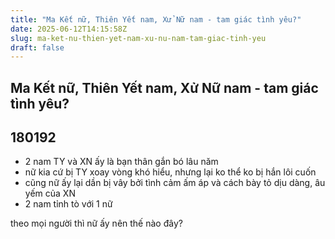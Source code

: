 ```yaml
---
title: "Ma Kết nữ, Thiên Yết nam, Xử Nữ nam - tam giác tình yêu?"
date: 2025-06-12T14:15:58Z
slug: ma-ket-nu-thien-yet-nam-xu-nu-nam-tam-giac-tinh-yeu
draft: false
---
```


## Ma Kết nữ, Thiên Yết nam, Xử Nữ nam - tam giác tình yêu?

## 180192

- 2 nam TY và XN ấy là bạn thân gắn bó lâu năm
- nữ kia cứ bị TY xoay vòng khó hiểu, nhưng lại ko thể ko bị hắn lôi cuốn
- cũng nữ ấy lại dần bị vây bởi tình cảm ấm áp và cách bày tỏ dịu dàng, âu yếm của XN
- 2 nam tỉnh tò với 1 nữ
 
theo mọi người thì nữ ấy nên thế nào đây?